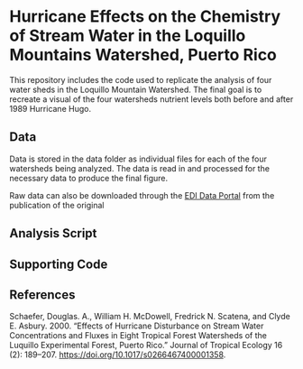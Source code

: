 # Hurricane Effects on the Chemistry of Stream Water in the Loquillo Mountains Watershed, Puerto Rico

This repository includes the code used to replicate the analysis of four water sheds in the Loquillo Mountain Watershed. The final goal is to recreate a visual of the four watersheds nutrient levels both before and after 1989 Hurricane Hugo.

## Data

Data is stored in the data folder as individual files for each of the four watersheds being analyzed. The data is read in and processed for the necessary data to produce the final figure.

Raw data can also be downloaded through the [EDI Data Portal](https://portal.edirepository.org/nis/mapbrowse?packageid=knb-lter-luq.20.4923064) from the publication of the original

## Analysis Script

## Supporting Code

## References

Schaefer, Douglas. A., William H. McDowell, Fredrick N. Scatena, and Clyde E. Asbury. 2000. “Effects of Hurricane Disturbance on Stream Water Concentrations and Fluxes in Eight Tropical Forest Watersheds of the Luquillo Experimental Forest, Puerto Rico.” Journal of Tropical Ecology 16 (2): 189–207. <https://doi.org/10.1017/s0266467400001358>.
